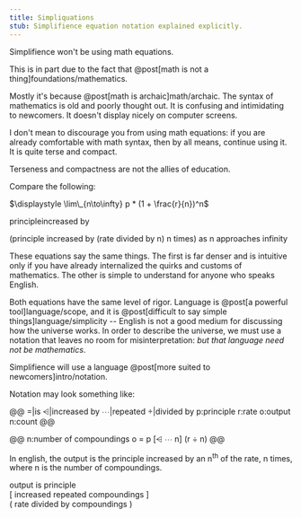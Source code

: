 ```yaml
---
title: Simpliquations
stub: Simplifience equation notation explained explicitly.
---
```

Simplifience won't be using math equations.

This is in part due to the fact that @post[math is not a thing]foundations/mathematics.

Mostly it's because @post[math is archaic]math/archaic. The syntax of mathematics is old and poorly thought out. It is confusing and intimidating to newcomers. It doesn't display nicely on computer screens.

I don't mean to discourage you from using math equations: if you are already comfortable with math syntax, then by all means, continue using it. It is quite terse and compact.

Terseness and compactness are not the allies of education.

Compare the following:

$\displaystyle \lim\_{n\to\infty} p * (1 + \frac{r}{n})^n$



<paren><v>principle</v><func>increased by</func>

<div class="equation">
<span class="blue parenthesis">(</span><span class="teal variable">principle</span>
<span class="operation">increased by</span>
<span class="violet parenthesis">(</span><span class="red variable">rate</span>
<span class="operation">divided by</span>
<span class="orange variable">n</span><span class="violet parenthesis">)</span>
<span class="orange variable">n</span>
<span class="operation">times</span><span class="blue parenthesis">)</span>
<span class="operation">as</span>
<span class="orange variable">n</span>
<span class="operation">approaches infinity</span>
</div>

These equations say the same things. The first is far denser and is intuitive only if you have already internalized the quirks and customs of mathematics. The other is simple to understand for anyone who speaks English.

Both equations have the same level of rigor. Language is @post[a powerful tool]language/scope, and it is @post[difficult to say simple things]language/simplicity -- English is not a good medium for discussing how the universe works. In order to describe the universe, we must use a notation that leaves no room for misinterpretation: *but that language need not be mathematics*.

Simplifience will use a language @post[more suited to newcomers]intro/notation.



Notation may look something like:

@@
=|is
⩤|increased by
⋯|repeated
÷|divided by
p:principle
r:rate
o:output
n:count
@@

@@
n:number of compoundings
o = p [⩤ ⋯ n] (r ÷ n)
@@

In english, the output is the principle increased by an n<sup>th</sup> of the rate, n times, where n is the number of compoundings.

<div class="equation">
  <span class="variable o" data-symbol="o">output</span>
  <span class="operator is" data-symbol="=">is</span>
  <span class="variable p" data-symbol="p">principle</span>
  <div class="brackets one">
    <span class="open">[</span>
    <span class="operator increasedBy" data-symbol="⩤">increased</span>
    <span class="operator repeated" data-symbol="⋯">repeated</span>
    <span class="variable n" data-symbol="n">compoundings</span>
    <span class="close">]</span>
  </div>
  <div class="parenthesis two">
    <span class="open">(</span>
    <span class="variable r" data-symbol="r">rate</span>
    <span class="operator dividedBy" data-symbol="÷">divided by</span>
    <span class="variable n" data-symbol="n">compoundings</span>
    <span class="close">)</span>
  </div>
</div>
